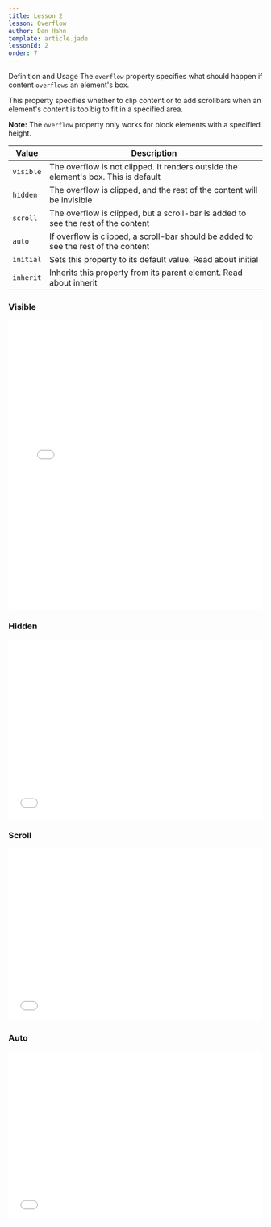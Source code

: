 ```yaml
---
title: Lesson 2
lesson: Overflow
author: Dan Hahn
template: article.jade
lessonId: 2
order: 7
---
```


Definition and Usage
The `overflow` property specifies what should happen if content `overflows` an element's box.

This property specifies whether to clip content or to add scrollbars when an element's content is too big to fit in a specified area.

**Note:** The `overflow` property only works for block elements with a specified height.

Value | Description
---|---
`visible` | The overflow is not clipped. It renders outside the element's box. This is default
`hidden` | The overflow is clipped, and the rest of the content will be invisible
`scroll` | The overflow is clipped, but a scroll-bar is added to see the rest of the content
`auto` | If overflow is clipped, a scroll-bar should be added to see the rest of the content
`initial` | Sets this property to its default value. Read about initial
`inherit` | Inherits this property from its parent element. Read about inherit


### Visible

<iframe height='574' scrolling='no' title='Overflow: Visible ' src='//codepen.io/danhahn/embed/gMmPdE/?height=574&theme-id=light&default-tab=css,result&embed-version=2' frameborder='no' allowtransparency='true' allowfullscreen='true' style='width: 100%;'>See the Pen <a href='https://codepen.io/danhahn/pen/gMmPdE/'>Overflow: Visible </a> by Dan Hahn (<a href='https://codepen.io/danhahn'>@danhahn</a>) on <a href='https://codepen.io'>CodePen</a>.
</iframe>

### Hidden

<iframe height='355' scrolling='no' title='Overflow: Hidden' src='//codepen.io/danhahn/embed/rqaYoW/?height=355&theme-id=light&default-tab=css,result&embed-version=2' frameborder='no' allowtransparency='true' allowfullscreen='true' style='width: 100%;'>See the Pen <a href='https://codepen.io/danhahn/pen/rqaYoW/'>Overflow: Hidden</a> by Dan Hahn (<a href='https://codepen.io/danhahn'>@danhahn</a>) on <a href='https://codepen.io'>CodePen</a>.
</iframe>

### Scroll

<iframe height='343' scrolling='no' title='Overflow: Scroll' src='//codepen.io/danhahn/embed/PywOXV/?height=343&theme-id=light&default-tab=css,result&embed-version=2' frameborder='no' allowtransparency='true' allowfullscreen='true' style='width: 100%;'>See the Pen <a href='https://codepen.io/danhahn/pen/PywOXV/'>Overflow: Scroll</a> by Dan Hahn (<a href='https://codepen.io/danhahn'>@danhahn</a>) on <a href='https://codepen.io'>CodePen</a>.
</iframe>

### Auto

<iframe height='336' scrolling='no' title='Overflow: Auto' src='//codepen.io/danhahn/embed/JmoOxO/?height=336&theme-id=light&default-tab=css,result&embed-version=2' frameborder='no' allowtransparency='true' allowfullscreen='true' style='width: 100%;'>See the Pen <a href='https://codepen.io/danhahn/pen/JmoOxO/'>Overflow: Auto</a> by Dan Hahn (<a href='https://codepen.io/danhahn'>@danhahn</a>) on <a href='https://codepen.io'>CodePen</a>.
</iframe>